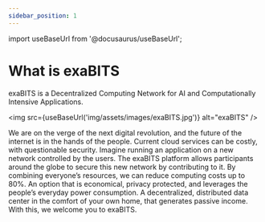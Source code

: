 ```yaml
---
sidebar_position: 1
---
```


import useBaseUrl from '@docusaurus/useBaseUrl';

# What is exaBITS

exaBITS is a Decentralized Computing Network for AI and Computationally Intensive Applications.

<img
src={useBaseUrl('img/assets/images/exaBITS.jpg')}
alt="exaBITS"
/>

We are on the verge of the next digital revolution, and the future of the internet is in the hands of the people. Current cloud services can be costly, with questionable security. Imagine running an application on a new network controlled by the users. The exaBITS platform allows participants around the globe to secure this new network by contributing to it. By combining everyone’s resources, we can reduce computing costs up to 80%. An option that is economical, privacy protected, and leverages the people’s everyday power consumption. A decentralized, distributed data center in the comfort of your own home, that generates passive income. With this, we welcome you to exaBITS.
